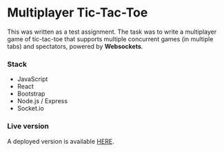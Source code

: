# Multiplayer Tic-Tac-Toe

This was written as a test assignment. The task was to write a multiplayer game of tic-tac-toe that supports multiple concurrent games (in multiple tabs) and spectators, powered by **Websockets**.

### Stack
- JavaScript
- React
- Bootstrap
- Node.js / Express
- Socket.io

### Live version

A deployed version is available [HERE](https://multiplayertictactoe-production.up.railway.app).
